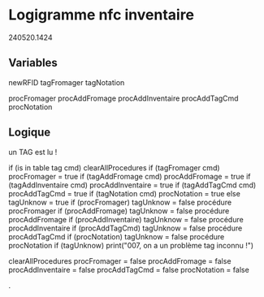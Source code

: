 # Logigramme nfc inventaire
240520.1424

## Variables
newRFID 
tagFromager
tagNotation

procFromager
procAddFromage
procAddInventaire
procAddTagCmd
procNotation


## Logique
un TAG est lu !

if (is in table tag cmd)
    clearAllProcedures
    if (tagFromager cmd) 
        procFromager = true 
    if (tagAddFromage cmd) 
        procAddFromage = true 
    if (tagAddInventaire cmd) 
        procAddInventaire = true 
    if (tagAddTagCmd cmd) 
        procAddTagCmd = true 
    if (tagNotation cmd) 
        procNotation = true 
else
    tagUnknow = true
    if (procFromager) 
        tagUnknow = false
        procédure procFromager
    if (procAddFromage) 
        tagUnknow = false
        procédure procAddFromage
    if (procAddInventaire) 
        tagUnknow = false
        procédure procAddInventaire
    if (procAddTagCmd) 
        tagUnknow = false
        procédure procAddTagCmd
    if (procNotation) 
        tagUnknow = false
        procédure procNotation
    if (tagUnknow)
        print("007, on a un problème tag inconnu !")






clearAllProcedures
    procFromager = false
    procAddFromage = false
    procAddInventaire = false
    procAddTagCmd = false
    procNotation = false






.